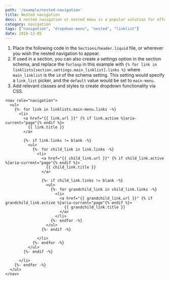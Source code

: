 ```yaml
---
path: '/example/nested-navigation'
title: Nested navigation
desc: A nested navigation or nested menu is a popular solution for effectively organizing collections, products, and pages. This example will output a nested menu of links in an unordered list up to three levels deep, all of which can be easily updated using the Shopify Admin. A nested navigation uses the Shopify [linklist](https://help.shopify.com/en/themes/liquid/objects/linklist) object.
category: navigation
tags: ["navigation", "dropdown-menu", "nested", "linklist"]
date: 2018-12-05
---
```


1.  Place the following code in the `Sections/header.liquid` file, or wherever you wish the nested navigation to appear.
2.  If used in a section, you can also create a settings option in the section schema, and replace the `forloop` in this example with `{% for link in linklists[section.settings.main_linklist].links %}` where `main_linklist` is the `id` of the schema setting. This setting would specify a `link_list` picker, and the `default` value would be set to `main-menu`.
3.  Add relevant classes and styles to create dropdown functionality via CSS.

```liquid
<nav role="navigation">
  <ul>
    {%- for link in linklists.main-menu.links -%}
      <li>
        <a href="{{ link.url }}" {% if link.active %}aria-current="page"{% endif %}>
          {{ link.title }}
        </a>

        {%- if link.links != blank -%}
          <ul>
            {%- for child_link in link.links -%}
              <li>
                <a href="{{ child_link.url }}" {% if child_link.active %}aria-current="page"{% endif %}>
                  {{ child_link.title }}
                </a>

                {%- if child_link.links != blank -%}
                  <ul>
                    {%- for grandchild_link in child_link.links -%}
                      <li>
                        <a href="{{ grandchild_link.url }}" {% if grandchild_link.active %}aria-current="page"{% endif %}>
                          {{ grandchild_link.title }}
                        </a>
                      </li>
                    {%- endfor -%}
                  </ul>
                {%- endif -%}

              </li>
            {%- endfor -%}
          </ul>
        {%- endif -%}

      </li>
    {%- endfor -%}
  </ul>
</nav>
```
